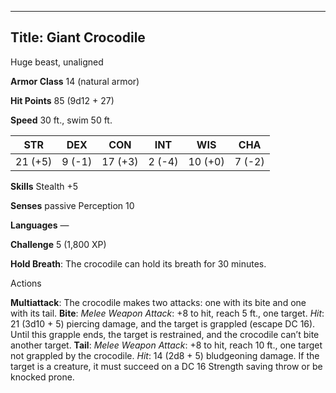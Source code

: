 -------------------------
Title: Giant Crocodile
-------------------------


Huge beast, unaligned

**Armor Class** 14 (natural armor)

**Hit Points** 85 (9d12 + 27)

**Speed** 30 ft., swim 50 ft.

| STR    | DEX     | CON     | INT     | WIS     | CHA
|---------| -------- |--------- |--------- |---------| --------
| 21 (+5)   | 9 (-1)   | 17 (+3)   | 2 (-4)   | 10 (+0)   | 7 (-2)

**Skills** Stealth +5

**Senses** passive Perception 10

**Languages** —

**Challenge** 5 (1,800 XP)


**Hold Breath**: The crocodile can hold its breath for 30 minutes.


Actions

**Multiattack**: The crocodile makes two attacks: one with its bite
and one with its tail.
**Bite**: *Melee Weapon Attack*: +8 to hit, reach 5 ft., one target.
*Hit*: 21 (3d10 + 5) piercing damage, and the target is grappled
(escape DC 16). Until this grapple ends, the target is restrained,
and the crocodile can’t bite another target.
**Tail**: *Melee Weapon Attack*: +8 to hit, reach 10 ft., one target
not grappled by the crocodile. *Hit*: 14 (2d8 + 5)
bludgeoning damage. If the target is a creature, it must succeed on
a DC 16 Strength saving throw or be knocked prone.

